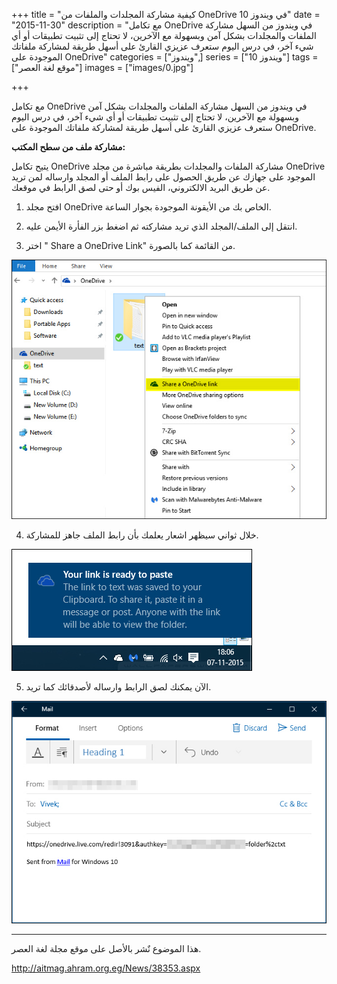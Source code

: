 +++
title = "كيفية مشاركة المجلدات والملفات من OneDrive في ويندوز 10"
date = "2015-11-30"
description = "مع تكامل OneDrive في ويندوز من السهل مشاركة الملفات والمجلدات بشكل آمن وبسهولة مع الآخرين، لا تحتاج إلى تثبيت تطبيقات أو أي شيء آخر، في درس اليوم ستعرف عزيزي القارئ على أسهل طريقة لمشاركة ملفاتك الموجودة على OneDrive"
categories = ["ويندوز",]
series = ["ويندوز 10"]
tags = ["موقع لغة العصر"]
images = ["images/0.jpg"]

+++

 مع تكامل OneDrive في ويندوز من السهل مشاركة الملفات والمجلدات بشكل آمن وبسهولة مع الآخرين، لا تحتاج إلى تثبيت تطبيقات أو أي شيء آخر، في درس اليوم ستعرف عزيزي القارئ على أسهل طريقة لمشاركة ملفاتك الموجودة على OneDrive.


**مشاركة ملف من سطح المكتب:**


يتيح تكامل OneDrive مشاركة الملفات والمجلدات بطريقة مباشرة من مجلد OneDrive الموجود على جهازك عن طريق الحصول على رابط الملف أو المجلد وارساله لمن تريد عن طريق البريد الالكتروني، الفيس بوك أو حتى لصق الرابط في موقعك.


1. افتح مجلد OneDrive الخاص بك من الأيقونة الموجودة بجوار الساعة.


2. انتقل إلى الملف/المجلد الذي تريد مشاركته ثم اضغط بزر الفأرة الأيمن عليه.


3. اختر " Share a OneDrive Link" من القائمة كما بالصورة.

![1](images/1.jpg)


4. خلال ثواني سيظهر اشعار يعلمك بأن رابط الملف جاهز للمشاركة.

![2](images/2.jpg)


5. الآن يمكنك لصق الرابط وارساله لأصدقائك كما تريد.

![3](images/3.jpg)

---
هذا الموضوع نٌشر باﻷصل على موقع مجلة لغة العصر.

http://aitmag.ahram.org.eg/News/38353.aspx
